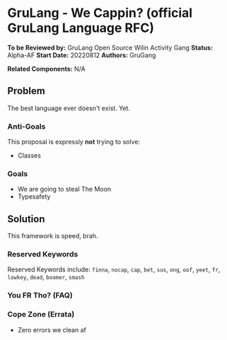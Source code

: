 # GruLang - We Cappin? (official GruLang Language RFC)

**To be Reviewed by:** GruLang Open Source Wilin Activity Gang
**Status:** Alpha-AF
**Start Date:** 20220812
**Authors:** GruGang

**Related Components:** N/A

## Problem

The best language ever doesn't exist. Yet.

### Anti-Goals

This proposal is expressly **not** trying to solve:

- Classes

### Goals

- We are going to steal The Moon
- Typesafety

## Solution

This framework is speed, brah.

### Reserved Keywords
Reserved Keywords include: `finna`, `nocap`, `cap`, `bet`, `sus`, `ong`, `oof`, `yeet`, `fr`, `lowkey`, `dead`, `boomer`, `smash`

### You FR Tho? (FAQ)

### Cope Zone (Errata)

- Zero errors we clean af
